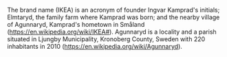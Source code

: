 The brand name (IKEA) is an acronym of founder Ingvar Kamprad's initials; Elmtaryd, the family farm where Kamprad was born; and the nearby village of Agunnaryd, Kamprad's hometown in Småland (https://en.wikipedia.org/wiki/IKEA#).  Agunnaryd is a locality and a parish situated in Ljungby Municipality, Kronoberg County, Sweden with 220 inhabitants in 2010 (https://en.wikipedia.org/wiki/Agunnaryd). 


